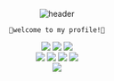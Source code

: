 <div align="center">

  ![header](https://capsule-render.vercel.app/api?type=Waving&text=dpfls27)
    
    💟welcome to my profile!💟
    
<img src="https://img.shields.io/badge/AdobeXD-FF61F6?style=for-the-badge&logo=AdobeXD&logoColor=white"> <img src="https://img.shields.io/badge/AdobePhotoshop-31A8FF?style=for-the-badge&logo=AdobePhotoshop&logoColor=white"> <img src="https://img.shields.io/badge/Python-3776AB?style=for-the-badge&logo=Python&logoColor=white"> <br/>
<img src="https://img.shields.io/badge/ROS-22314E?style=for-the-badge&logo=ROS&logoColor=white"> <img src="https://img.shields.io/badge/Github-181717?style=for-the-badge&logo=Github&logoColor=white"> <img src="https://img.shields.io/badge/linux-FCC624?style=for-the-badge&logo=linux&logoColor=white"> <img src="https://img.shields.io/badge/Discord-5865F2?style=for-the-badge&logo=Discord&logoColor=white"> <br/>
<img src="https://img.shields.io/badge/C-A8B9CC?style=for-the-badge&logo=C&logoColor=white">
</div>


